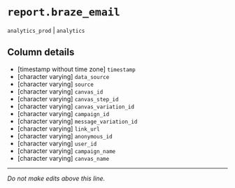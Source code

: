 # `report.braze_email`
`analytics_prod` | `analytics`

## Column details
* [timestamp without time zone] `timestamp`
* [character varying] `data_source`
* [character varying] `source`
* [character varying] `canvas_id`
* [character varying] `canvas_step_id`
* [character varying] `canvas_variation_id`
* [character varying] `campaign_id`
* [character varying] `message_variation_id`
* [character varying] `link_url`
* [character varying] `anonymous_id`
* [character varying] `user_id`
* [character varying] `campaign_name`
* [character varying] `canvas_name`

-------------------------------------------------------------------------------
*Do not make edits above this line.*

